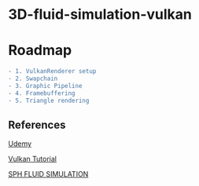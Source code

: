 # 3D-fluid-simulation-vulkan

# Roadmap
```diff
- 1. VulkanRenderer setup
- 2. Swapchain
- 3. Graphic Pipeline
- 4. Framebuffering
- 5. Triangle rendering
```

## References
[Udemy](https://www.udemy.com/course/learn-the-vulkan-api-with-cpp/)

[Vulkan Tutorial](https://vulkan-tutorial.com/Introduction)

[SPH FLUID SIMULATION](https://tommccracken.net/sph-fluid-simulation/)
